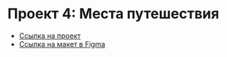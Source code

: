 # Проект 4: Места путешествия


* [Ссылка на проект](https://ivansosnovich.github.io/mesto/index.html)
* [Ссылка на макет в Figma](https://www.figma.com/file/StZjf8HnoeLdiXS7dYrLAh/JavaScript.-Sprint-4)




